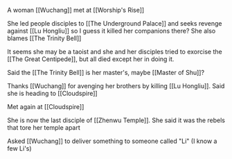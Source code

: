 A woman [[Wuchang]] met at [[Worship's Rise]]

She led people disciples to [[The Underground Palace]] and seeks revenge against [[Lu Hongliu]] so I guess it killed her companions there? She also blames [[The Trinity Bell]]

It seems she may be a taoist and she and her disciples tried to exorcise the [[The Great Centipede]], but all died except her in doing it.

Said the [[The Trinity Bell]] is her master's, maybe [[Master of Shu]]?

Thanks [[Wuchang]] for avenging her brothers by killing [[Lu Hongliu]]. Said she is heading to [[Cloudspire]]

Met again at [[Cloudspire]]

She is now the last disciple of [[Zhenwu Temple]]. She said it was the rebels that tore her temple apart

Asked [[Wuchang]] to deliver something to someone called "Li" (I know a few Li's)